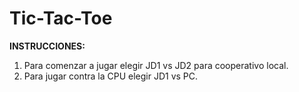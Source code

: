 # Tic-Tac-Toe
<strong>INSTRUCCIONES:</strong> <br>
1) Para comenzar a jugar elegir JD1 vs JD2 para cooperativo local. <br>
2) Para jugar contra la CPU elegir JD1 vs PC.
